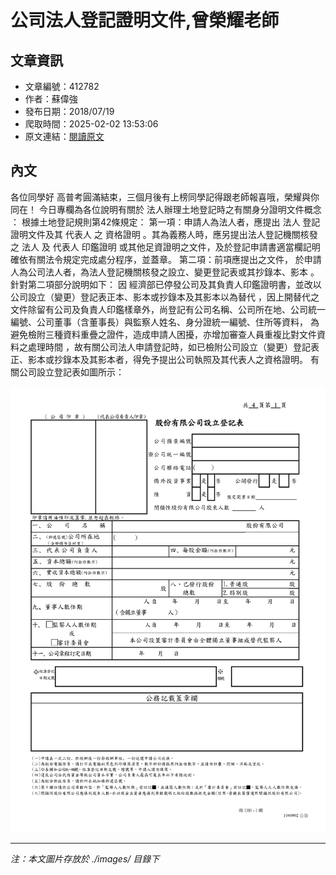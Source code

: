 # 公司法人登記證明文件,曾榮耀老師

## 文章資訊
- 文章編號：412782
- 作者：蘇偉強
- 發布日期：2018/07/19
- 爬取時間：2025-02-02 13:53:06
- 原文連結：[閱讀原文](https://real-estate.get.com.tw/Columns/detail.aspx?no=412782)

## 內文
各位同學好
高普考圓滿結束，三個月後有上榜同學記得跟老師報喜哦，榮耀與你同在！
今日專欄為各位說明有關於
法人辦理土地登記時之有關身分證明文件概念
：
根據土地登記規則第42條規定：
第一項：申請人為法人者，應提出
法人
登記證明文件及其
代表人
之
資格證明
。其為義務人時，應另提出法人登記機關核發之
法人
及
代表人
印鑑證明
或其他足資證明之文件，及於登記申請書適當欄記明確依有關法令規定完成處分程序，並蓋章。
第二項：前項應提出之文件，
於申請人為公司法人者，為法人登記機關核發之設立、變更登記表或其抄錄本、影本
。
針對第二項部分說明如下：
因
經濟部已停發公司及其負責人印鑑證明書，並改以公司設立（變更）登記表正本、影本或抄錄本及其影本以為替代
，因上開替代之文件除留有公司及負責人印鑑樣章外，尚登記有公司名稱、公司所在地、公司統一編號、公司董事（含董事長）與監察人姓名、身分證統一編號、住所等資料，
為避免檢附三種資料重疊之證件，造成申請人困擾，亦增加審查人員重複比對文件資料之處理時間
，故有關公司法人申請登記時，如已檢附公司設立（變更）登記表正、影本或抄錄本及其影本者，得免予提出公司執照及其代表人之資格證明。
有關公司設立登記表如圖所示：

![圖片](./images/412782_38cbeb24b4837654bbdc431cdfc7fed7.png)


---
*注：本文圖片存放於 ./images/ 目錄下*
